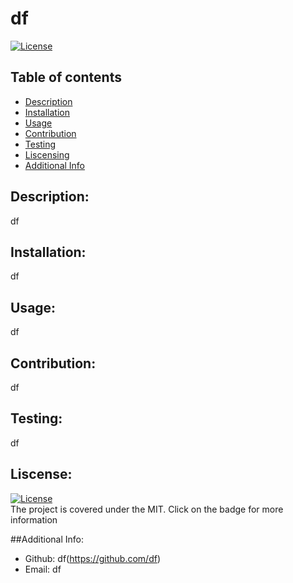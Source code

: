 
  # df
  [![License](https://img.shields.io/badge/license-)]()

  ## Table of contents
  - [Description](#descrition)
  - [Installation](#installation)
  - [Usage](#usage)
  - [Contribution](#contribution)
  - [Testing](#testing)
  - [Liscensing](#liscensing)
  - [Additional Info](#additional-info)

  ## Description:
  df

  ## Installation:
  df

  ## Usage:
  df

  ## Contribution:
  df

  ## Testing:
  df

  ## Liscense:
  [![License](https://img.shields.io/badge/license-)]()    
  The project is covered under the MIT. Click on the badge for more information  

  ##Additional Info:
  - Github: df(https://github.com/df)
  - Email: df
